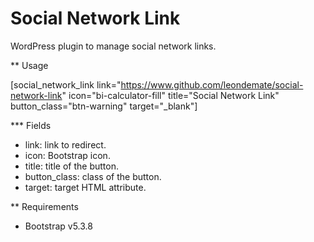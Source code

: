 # Social Network Link
WordPress plugin to manage social network links.

** Usage

[social_network_link link="https://www.github.com/leondemate/social-network-link" icon="bi-calculator-fill" title="Social Network Link" button_class="btn-warning" target="_blank"]

*** Fields

- link: link to redirect.
- icon: Bootstrap icon.
- title: title of the button.
- button_class: class of the button.
- target: target HTML attribute.

** Requirements

- Bootstrap v5.3.8